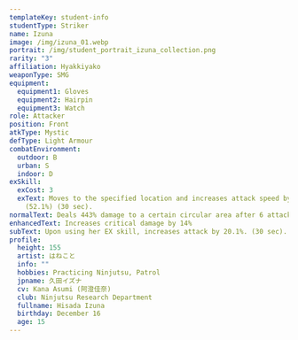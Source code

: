 ```yaml
---
templateKey: student-info
studentType: Striker
name: Izuna
image: /img/izuna_01.webp
portrait: /img/student_portrait_izuna_collection.png
rarity: "3"
affiliation: Hyakkiyako
weaponType: SMG
equipment:
  equipment1: Gloves
  equipment2: Hairpin
  equipment3: Watch
role: Attacker
position: Front
atkType: Mystic
defType: Light Armour
combatEnvironment:
  outdoor: B
  urban: S
  indoor: D
exSkill:
  exCost: 3
  exText: Moves to the specified location and increases attack speed by 27.4%
    (52.1%) (30 sec).
normalText: Deals 443% damage to a certain circular area after 6 attacks.
enhancedText: Increases critical damage by 14%
subText: Upon using her EX skill, increases attack by 20.1%. (30 sec).
profile:
  height: 155
  artist: はねこと
  info: ""
  hobbies: Practicing Ninjutsu, Patrol
  jpname: 久田イズナ
  cv: Kana Asumi (阿澄佳奈)
  club: Ninjutsu Research Department
  fullname: Hisada Izuna
  birthday: December 16
  age: 15
---
```

